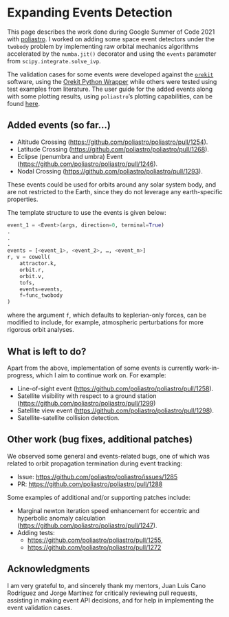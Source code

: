 # Expanding Events Detection

This page describes the work done during Google Summer of Code 2021 with [poliastro](https://github.com/poliastro/poliastro). I worked on adding some space event detectors under the `twobody` problem by implementing raw orbital mechanics algorithms accelerated by the `numba.jit()` decorator and using the `events` parameter from `scipy.integrate.solve_ivp`.

The validation cases for some events were developed against the [`orekit`](https://www.orekit.org/) software, using the [Orekit Python Wrapper](https://gitlab.orekit.org/orekit-labs/python-wrapper) while others were tested using test examples from literature. The user guide for the added events along with some plotting results, using `poliastro`’s plotting capabilities, can be found [here](https://docs.poliastro.space/en/latest/examples/Detecting%20Events.html).

## Added events (so far…)

- Altitude Crossing (https://github.com/poliastro/poliastro/pull/1254).
- Latitude Crossing (https://github.com/poliastro/poliastro/pull/1268).
- Eclipse (penumbra and umbra) Event (https://github.com/poliastro/poliastro/pull/1246).
- Nodal Crossing (https://github.com/poliastro/poliastro/pull/1293).

These events could be used for orbits around any solar system body, and are not restricted to the Earth, since they do not leverage any earth-specific properties.

The template structure to use the events is given below:

```py
event_1 = <Event>(args, direction=0, terminal=True)
.
.
.
events = [<event_1>, <event_2>, …, <event_n>]
r, v = cowell(
	attractor.k,
	orbit.r,
	orbit.v,
	tofs,
	events=events,
	f=func_twobody
)
```
where the argument `f`, which defaults to keplerian-only forces, can be modified to include, for example, atmospheric perturbations for more rigorous orbit analyses.

## What is left to do?

Apart from the above, implementation of some events is currently work-in-progress, which I aim to continue work on. For example:

- Line-of-sight event (https://github.com/poliastro/poliastro/pull/1258).
- Satellite visibility with respect to a ground station (https://github.com/poliastro/poliastro/pull/1299)
- Satellite view event (https://github.com/poliastro/poliastro/pull/1298).
- Satellite-satellite collision detection.

## Other work (bug fixes, additional patches)
We observed some general and events-related bugs, one of which was related to orbit propagation termination during event tracking:
- Issue: https://github.com/poliastro/poliastro/issues/1285
- PR: https://github.com/poliastro/poliastro/pull/1288

Some examples of additional and/or supporting patches include:

- Marginal newton iteration speed enhancement for eccentric and hyperbolic anomaly calculation (https://github.com/poliastro/poliastro/pull/1247).
- Adding tests:
    - https://github.com/poliastro/poliastro/pull/1255,
    - https://github.com/poliastro/poliastro/pull/1272


## Acknowledgments

I am very grateful to, and sincerely thank my mentors, Juan Luis Cano Rodríguez and Jorge Martínez for critically reviewing pull requests, assisting in making event API decisions, and for help in implementing the event validation cases.


